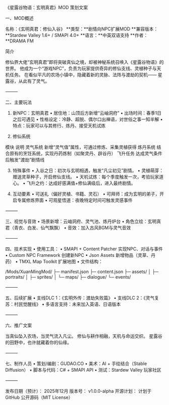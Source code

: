 《星露谷物语：玄明真君》MOD 策划文案

一、MOD概述

名称：《玄明真君：修仙入谷》
**类型：**剧情向NPC扩展MOD
**兼容版本：**Stardew Valley 1.6+ / SMAPI 4.0+
**语言：**中英双语支持
**作者：**DRAMA FM

简介

修仙界大佬“玄明真君”即将突破真仙之境，却被神秘系统召唤入《星露谷物语》的世界。
他成为一个“游戏NPC”，负责为玩家提供奇异的修仙支线、灵植种子与天机任务。
在看似平凡的农场小镇中，隐藏着新的灵脉、法阵与渡劫的契机——
星露谷，从此有了灵气。

⸻

二、主要玩法

1. 新NPC：玄明真君
	•	居住地：山顶后方新增“云岫洞府”
	•	出场时间：春季1日之后可遇见
	•	性格设定：冷静、超脱、偶尔口出禅语，对世俗之事一知半解
	•	特点：玩家可以与其修行、炼丹、接受天机试炼

2. 修仙系统

模块	说明
灵气系统	新增“灵气值”属性，可通过修炼、采集灵植获得
炼丹系统	结合原有的烹饪系统，实现丹药炼制（如聚灵丹、辟谷丹）
飞升任务	达成灵气条件后触发“渡劫”剧情线

3. 特殊事件
	•	入谷之日：初次与玄明相遇，触发“凡尘初见”剧情。
	•	灵植萌芽：赠送灵草种子，开启修仙支线。
	•	天机试炼：每个季度触发一次，考验玩家道心。
	•	飞升之约：达成好感满值+修仙满级后，进入最终剧情。

4. 互动要素
	•	可送礼（偏好灵植、书籍、灵石）
	•	可拜师：成为玄明的弟子，开启专属修炼界面
	•	可观星悟道：夜晚特定时间可触发灵感事件

⸻

三、视觉与音效
	•	场景新增：云岫洞府、灵气池、炼丹炉台
	•	角色立绘：玄明真君（青衣、白发、仙气飘飘）
	•	音效：加入古风BGM与灵气音效

⸻

四、技术实现
	•	使用工具：
	•	SMAPI + Content Patcher 实现NPC、对话与事件
	•	Custom NPC Framework 创建新NPC
	•	Json Assets 新增物品（灵草、丹药）
	•	TMXL Map Toolkit 扩展地图
	•	文件结构：

/Mods/XuanMingMod/
  ├─ manifest.json
  ├─ content.json
  ├─ assets/
  │   ├─ portraits/
  │   ├─ sprites/
  │   └─ maps/
  ├─ dialogue/
  └─ events/



⸻

五、后续扩展
	•	支线DLC 1：《玄明外传：渡劫失败篇》
	•	支线DLC 2：《灵气复苏：村民觉醒线》
	•	多语言支持：未来加入英语、日语版本

⸻

六、推广文案

当真仙坠入农场，当灵气流入凡尘。
修仙与耕作相融，天机与命运交织。
星露谷的田野中，也许就藏着你的仙缘。

⸻

七、制作人员
	•	策划/编剧：GUDAO.CO
	•	美术：AI + 手绘结合（Stable Diffusion）
	•	脚本与代码：C# + SMAPI API
	•	测试：Stardew Valley 玩家社区

⸻

发布日期（预计）： 2025年12月
版本号： v1.0.0-alpha
开源计划： 计划于 GitHub 公开源码（MIT License）

